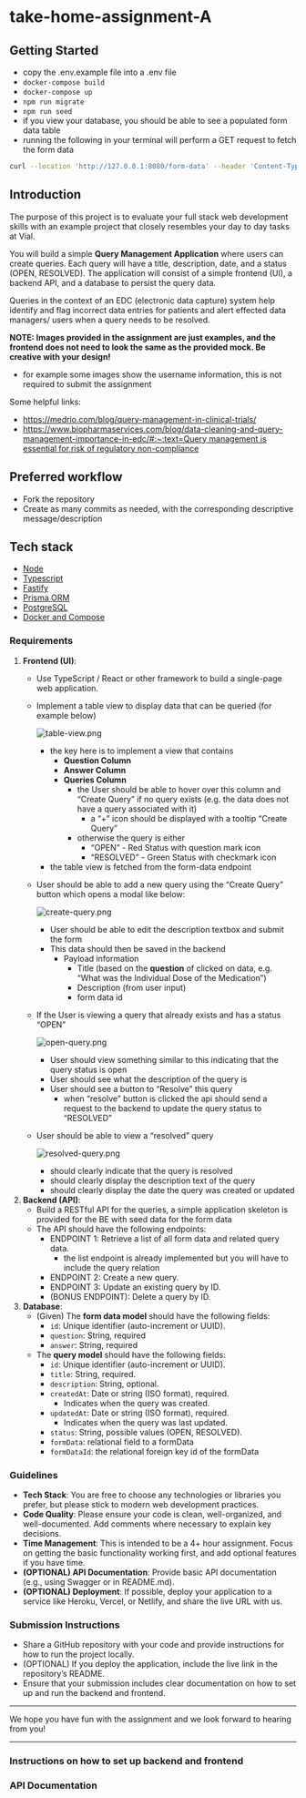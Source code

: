 # take-home-assignment-A

## Getting Started
- copy the .env.example file into a .env file
- `docker-compose build`
- `docker-compose up`
- `npm run migrate`
- `npm run seed`
- if you view your database, you should be able to see a populated form data table
- running the following in your terminal will perform a GET request to fetch the form data
```bash
curl --location 'http://127.0.0.1:8080/form-data' --header 'Content-Type: application/json'
```

## Introduction
The purpose of this project is to evaluate your full stack web development skills with an example project that closely resembles your day to day tasks at Vial. 

You will build a simple **Query Management Application** where users can create queries. Each query will have a title, description, date, and a status (OPEN, RESOLVED). The application will consist of a simple frontend (UI), a backend API, and a database to persist the query data.

Queries in the context of an EDC (electronic data capture) system help identify and flag incorrect data entries for patients and alert effected data managers/ users when a query needs to be resolved.

**NOTE: Images provided in the assignment are just examples, and the frontend does not need to look the same as the provided mock. Be creative with your design!**

- for example some images show the username information, this is not required to submit the assignment

Some helpful links:

- https://medrio.com/blog/query-management-in-clinical-trials/
- [https://www.biopharmaservices.com/blog/data-cleaning-and-query-management-importance-in-edc/#:~:text=Query management is essential for,risk of regulatory non-compliance](https://www.biopharmaservices.com/blog/data-cleaning-and-query-management-importance-in-edc/#:~:text=Query%20management%20is%20essential%20for,risk%20of%20regulatory%20non%2Dcompliance)

## Preferred workflow
* Fork the repository
* Create as many commits as needed, with the corresponding descriptive message/description

## Tech stack
* [Node](https://nodejs.org/en/)
* [Typescript](www.google.com)
* [Fastify](https://www.fastify.io/)
* [Prisma ORM](https://www.prisma.io/)
* [PostgreSQL](https://www.postgresql.org/)
* [Docker and Compose](https://www.docker.com/)

### Requirements

1. **Frontend (UI)**:
    - Use TypeScript / React or other framework to build a single-page web application.
    - Implement a table view to display data that can be queried (for example below)
        
        ![table-view.png](./assets/table-view.png)
        
        - the key here is to implement a view that contains
            - **Question Column**
            - **Answer Column**
            - **Queries Column**
                - the User should be able to hover over this column and “Create Query” if no query exists (e.g. the data does not have a query associated with it)
                    - a “+” icon should be displayed with a tooltip “Create Query”
                - otherwise the query is either
                    - “OPEN” - Red Status with question mark icon
                    - “RESOLVED” - Green Status with checkmark icon
        - the table view is fetched from the form-data endpoint
    - User should be able to add a new query using the “Create Query” button which opens a modal like below:
        
        ![create-query.png](./assets/create-query.png)
        
        - User should be able to edit the description textbox and submit the form
        - This data should then be saved in the backend
            - Payload information
                - Title (based on the **question** of clicked on data, e.g. “What was the Individual Dose of the Medication”)
                - Description (from user input)
                - form data id
    - If the User is viewing a query that already exists and has a status “OPEN”
        
        ![open-query.png](./assets/open-query.png)
        
        - User should view something similar to this indicating that the query status is open
        - User should see what the description of the query is
        - User should see a button to “Resolve” this query
            - when “resolve” button is clicked the api should send a request to the backend to update the query status to “RESOLVED”
    - User should be able to view a “resolved” query
        
        ![resolved-query.png](./assets/resolved-query.png)
        
        - should clearly indicate that the query is resolved
        - should clearly display the description text of the query
        - should clearly display the date the query was created or updated
2. **Backend (API)**:
    - Build a RESTful API for the queries, a simple application skeleton is provided for the BE with seed data for the form data
    - The API should have the following endpoints:
        - ENDPOINT 1: Retrieve a list of all form data and related query data.
          - the list endpoint is already implemented but you will have to include the query relation
        - ENDPOINT 2: Create a new query.
        - ENDPOINT 3: Update an existing query by ID.
        - (BONUS ENDPOINT): Delete a query by ID.
3. **Database**:
    - (Given) The **form data model** should have the following fields:
      - `id`: Unique identifier (auto-increment or UUID).
      - `question`: String, required
      - `answer`: String, required
    - The **query model** should have the following fields:
        - `id`: Unique identifier (auto-increment or UUID).
        - `title`: String, required.
        - `description`: String, optional.
        - `createdAt`: Date or string (ISO format), required.
            - Indicates when the query was created.
        - `updatedAt`: Date or string (ISO format), required.
            - Indicates when the query was last updated.
        - `status`: String, possible values (OPEN, RESOLVED).
        - `formData`: relational field to a formData
        - `formDataId`: the relational foreign key id of the formData

### Guidelines

- **Tech Stack**: You are free to choose any technologies or libraries you prefer, but please stick to modern web development practices.
- **Code Quality**: Please ensure your code is clean, well-organized, and well-documented. Add comments where necessary to explain key decisions.
- **Time Management**: This is intended to be a 4+ hour assignment. Focus on getting the basic functionality working first, and add optional features if you have time.
- **(OPTIONAL) API Documentation**: Provide basic API documentation (e.g., using Swagger or in README.md).
- **(OPTIONAL) Deployment**: If possible, deploy your application to a service like Heroku, Vercel, or Netlify, and share the live URL with us.

### Submission Instructions

- Share a GitHub repository with your code and provide instructions for how to run the project locally.
- (OPTIONAL) If you deploy the application, include the live link in the repository’s README.
- Ensure that your submission includes clear documentation on how to set up and run the backend and frontend.

---

We hope you have fun with the assignment and we look forward to hearing from you!

---

### Instructions on how to set up backend and frontend



### API Documentation
